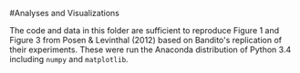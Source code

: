 #Analyses and Visualizations

The code and data in this folder are sufficient to reproduce Figure 1 and Figure 3 from Posen & Levinthal (2012) based on Bandito's replication of their experiments.  These were run the Anaconda distribution of Python 3.4 including `numpy` and `matplotlib`.